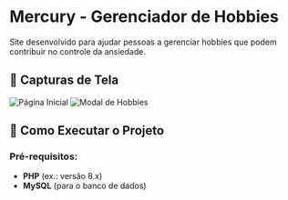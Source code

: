 # Mercury - Gerenciador de Hobbies
Site desenvolvido para ajudar pessoas a gerenciar hobbies que podem contribuir no controle da ansiedade.

## 📸 Capturas de Tela
![Página Inicial](docs/images/pagina-inicial.png)
![Modal de Hobbies](docs/images/modal-hobbies.png)

## 🚀 Como Executar o Projeto
### Pré-requisitos:
- **PHP** (ex.: versão 8.x)
- **MySQL** (para o banco de dados)


